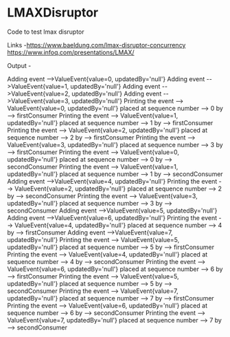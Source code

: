 # LMAXDisruptor
Code to test lmax disruptor

Links -https://www.baeldung.com/lmax-disruptor-concurrency
https://www.infoq.com/presentations/LMAX/

Output -

Adding event -->ValueEvent{value=0, updatedBy='null'}
Adding event -->ValueEvent{value=1, updatedBy='null'}
Adding event -->ValueEvent{value=2, updatedBy='null'}
Adding event -->ValueEvent{value=3, updatedBy='null'}
Printing the event --> ValueEvent{value=0, updatedBy='null'} placed at sequence number --> 0 by --> firstConsumer
Printing the event --> ValueEvent{value=1, updatedBy='null'} placed at sequence number --> 1 by --> firstConsumer
Printing the event --> ValueEvent{value=2, updatedBy='null'} placed at sequence number --> 2 by --> firstConsumer
Printing the event --> ValueEvent{value=3, updatedBy='null'} placed at sequence number --> 3 by --> firstConsumer
Printing the event --> ValueEvent{value=0, updatedBy='null'} placed at sequence number --> 0 by --> secondConsumer
Printing the event --> ValueEvent{value=1, updatedBy='null'} placed at sequence number --> 1 by --> secondConsumer
Adding event -->ValueEvent{value=4, updatedBy='null'}
Printing the event --> ValueEvent{value=2, updatedBy='null'} placed at sequence number --> 2 by --> secondConsumer
Printing the event --> ValueEvent{value=3, updatedBy='null'} placed at sequence number --> 3 by --> secondConsumer
Adding event -->ValueEvent{value=5, updatedBy='null'}
Adding event -->ValueEvent{value=6, updatedBy='null'}
Printing the event --> ValueEvent{value=4, updatedBy='null'} placed at sequence number --> 4 by --> firstConsumer
Adding event -->ValueEvent{value=7, updatedBy='null'}
Printing the event --> ValueEvent{value=5, updatedBy='null'} placed at sequence number --> 5 by --> firstConsumer
Printing the event --> ValueEvent{value=4, updatedBy='null'} placed at sequence number --> 4 by --> secondConsumer
Printing the event --> ValueEvent{value=6, updatedBy='null'} placed at sequence number --> 6 by --> firstConsumer
Printing the event --> ValueEvent{value=5, updatedBy='null'} placed at sequence number --> 5 by --> secondConsumer
Printing the event --> ValueEvent{value=7, updatedBy='null'} placed at sequence number --> 7 by --> firstConsumer
Printing the event --> ValueEvent{value=6, updatedBy='null'} placed at sequence number --> 6 by --> secondConsumer
Printing the event --> ValueEvent{value=7, updatedBy='null'} placed at sequence number --> 7 by --> secondConsumer